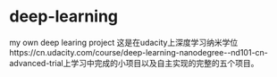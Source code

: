 # deep-learning
my own  deep learing project
这是在udacity上深度学习纳米学位https://cn.udacity.com/course/deep-learning-nanodegree--nd101-cn-advanced-trial上学习中完成的小项目以及自主实现的完整的五个项目。
